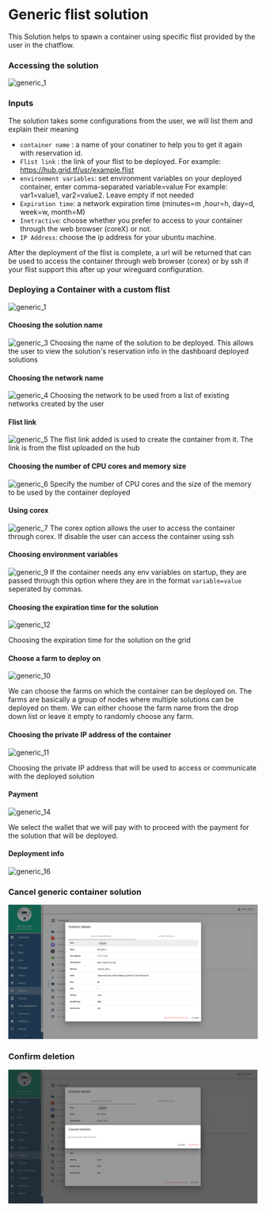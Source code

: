 # Generic flist solution

This Solution helps to spawn a container using specific flist provided by the user in the chatflow.

### Accessing the solution


![generic_1](././img/generic_1.png)



### Inputs

The solution takes some configurations from the user, we will list them and explain their meaning

- `container name` : a name of your conatiner to help you to get it again with reservation id.
- `Flist link` : the link of your flist to be deployed. For example: https://hub.grid.tf/usr/example.flist
- `environment variables`: set environment variables on your deployed container, enter comma-separated variable=value For example: var1=value1, var2=value2. Leave empty if not needed
- `Expiration time`: a network expiration time (minutes=m ,hour=h, day=d, week=w, month=M)
- `Inetractive`: choose whether you prefer to access to your container through the web browser (coreX) or not.
- `IP Address`: choose the ip address for your ubuntu machine.



After the deployment of the flist is complete, a url will be returned that can be used to access the container through web browser (corex) or by ssh if your flist support this after up your wireguard configuration.

### Deploying a Container with a custom flist

![generic_1](././img/generic_1.png)


#### Choosing the solution name

![generic_3](./img/generic_3.png)
Choosing the name of the solution to be deployed. This allows the user to view the solution's reservation info in the dashboard deployed solutions


#### Choosing the network name

![generic_4](./img/generic_4.png)
Choosing the network to be used from a list of existing networks created by the user

#### Flist link

![generic_5](./img/generic_5.png)
The flist link added is used to create the container from it. The link is from the flist uploaded on the hub

#### Choosing the number of CPU cores and memory size

![generic_6](./img/generic_6.png)
Specify the number of CPU cores and the size of the memory to be used by the container deployed

#### Using corex
![generic_7](./img/generic_7.png)
The corex option allows the user to access the container through corex. If disable the user can access the container using ssh


#### Choosing environment variables
![generic_9](./img/generic_9.png)
If the container needs any env variables on startup, they are passed through this option where they are in the format `variable=value` seperated by commas.

#### Choosing the expiration time for the solution
![generic_12](./img/generic_12.png)


Choosing the expiration time for the solution on the grid

#### Choose a farm to deploy on

![generic_10](./img/generic_10.png)

We can choose the farms on which the container can be deployed on. The farms are basically a group of nodes where multiple solutions can be deployed on them. We can either choose the farm name from the drop down list or leave it empty to randomly choose any farm.

#### Choosing the private IP address of the container

![generic_11](./img/generic_11.png)

Choosing the private IP address that will be used to access or communicate with the deployed solution





#### Payment

![generic_14](./img/generic_14.png)

We select the wallet that we will pay with to proceed with the payment for the solution that will be deployed.

#### Deployment info
![generic_16](./img/generic_16.png)

### Cancel generic container solution

![generic_16](./img/flist_cancel.png)

### Confirm deletion

![generic_18](./img/flist_cancel2.png)